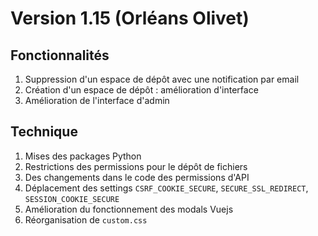 # Version 1.15 (Orléans Olivet)

## Fonctionnalités
1. Suppression d'un espace de dépôt avec une notification par email
2. Création d'un espace de dépôt : amélioration d'interface
3. Amélioration de l'interface d'admin

## Technique
1. Mises des packages Python
2. Restrictions des permissions pour le dépôt de fichiers
3. Des changements dans le code des permissions d'API
4. Déplacement des settings `CSRF_COOKIE_SECURE`, `SECURE_SSL_REDIRECT`, `SESSION_COOKIE_SECURE`
5. Amélioration du fonctionnement des modals Vuejs
6. Réorganisation de `custom.css`